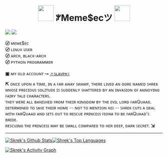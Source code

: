 <h1 align="center"><img src="https://github.com/MemeSec/MemeSec/blob/main/files/anarchy.png" width="50px"> ꐕMeme$ecツ <img src="https://github.com/MemeSec/MemeSec/blob/main/files/anarchy.png" width="50px"></h1> 
 

![](https://img.shields.io/github/stars/MemeSec?color=000000&style=social)
![](https://img.shields.io/github/followers/MemeSec?color=000000&style=social)

**〄** ᴍᴇᴍᴇ$ᴇᴄ                                                                              
**〄** ʟɪɴᴜx ᴜꜱᴇʀ                                            
**〄** ᴀʀᴄʜ, ʙʟᴀᴄᴋ-ᴀʀᴄʜ                                                                             
**〄** ᴘʏᴛʜᴏɴ ᴘʀᴏɢʀᴀᴍᴍᴇʀ  
<br>
**▣** ᴍʏ ᴏʟᴅ ᴀᴄᴄᴏᴜɴᴛ ↝ [〃ꜱʟᴀᴠᴘʜ⍣](https://github.com/SlavPH)
<br>



**⇱** ᴏɴᴄᴇ ᴜᴘᴏɴ ᴀ ᴛɪᴍᴇ, ɪɴ ᴀ ꜰᴀʀ ᴀᴡᴀʏ ꜱᴡᴀᴍᴘ, ᴛʜᴇʀᴇ ʟɪᴠᴇᴅ ᴀɴ ᴏɢʀᴇ ɴᴀᴍᴇᴅ ꜱʜʀᴇᴋ ᴡʜᴏꜱᴇ ᴘʀᴇᴄɪᴏᴜꜱ ꜱᴏʟɪᴛᴜᴅᴇ ɪꜱ ꜱᴜᴅᴅᴇɴʟʏ ꜱʜᴀᴛᴛᴇʀᴇᴅ ʙʏ ᴀɴ ɪɴᴠᴀꜱɪᴏɴ ᴏꜰ ᴀɴɴᴏʏɪɴɢ ꜰᴀɪʀʏ ᴛᴀʟᴇ ᴄʜᴀʀᴀᴄᴛᴇʀꜱ.                                
ᴛʜᴇʏ ᴡᴇʀᴇ ᴀʟʟ ʙᴀɴɪꜱʜᴇᴅ ꜰʀᴏᴍ ᴛʜᴇɪʀ ᴋɪɴɢᴅᴏᴍ ʙʏ ᴛʜᴇ ᴇᴠɪʟ ʟᴏʀᴅ ꜰᴀʀQᴜᴀᴀᴅ.                                                    
ᴅᴇᴛᴇʀᴍɪɴᴇᴅ ᴛᴏ ꜱᴀᴠᴇ ᴛʜᴇɪʀ ʜᴏᴍᴇ -- ɴᴏᴛ ᴛᴏ ᴍᴇɴᴛɪᴏɴ ʜɪꜱ -- ꜱʜʀᴇᴋ ᴄᴜᴛꜱ ᴀ ᴅᴇᴀʟ ᴡɪᴛʜ ꜰᴀʀQᴜᴀᴀᴅ ᴀɴᴅ ꜱᴇᴛꜱ ᴏᴜᴛ ᴛᴏ ʀᴇꜱᴄᴜᴇ ᴘʀɪɴᴄᴇꜱꜱ ꜰɪᴏɴᴀ ᴛᴏ ʙᴇ ꜰᴀʀQᴜᴀᴀᴅ'ꜱ ʙʀɪᴅᴇ.                        
ʀᴇꜱᴄᴜɪɴɢ ᴛʜᴇ ᴘʀɪɴᴄᴇꜱꜱ ᴍᴀʏ ʙᴇ ꜱᴍᴀʟʟ ᴄᴏᴍᴘᴀʀᴇᴅ ᴛᴏ ʜᴇʀ ᴅᴇᴇᴘ, ᴅᴀʀᴋ ꜱᴇᴄʀᴇᴛ. **⇲**

---  
<a href="https://github.com/MemeSec/github-readme-stats"><img alt="Skrek's Github Stats" src="https://github-readme-stats.vercel.app/api?username=MemeSec&show_icons=true&count_private=true&theme=react&hide_border=true&bg_color=0D1117" /></a><a href="https://github.com/MemeSec/github-readme-stats"><img alt="Shrek's Top Languages" src="https://github-readme-stats.vercel.app/api/top-langs/?username=MemeSec&langs_count=8&count_private=true&layout=compact&theme=react&hide_border=true&bg_color=0D1117" /></a>                              

<a href="https://github.com/MemeSec/github-readme-activity-graph"><img alt="Skrek's Activity Graph" src="https://activity-graph.herokuapp.com/graph?username=MemeSec&bg_color=0D1117&color=5BCDEC&line=5BCDEC&point=FFFFFF&hide_border=true" /></a>


